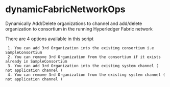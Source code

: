 # dynamicFabricNetworkOps
Dynamically Add/Delete organizations to channel and add/delete organization to consortium in the running Hyperledger Fabric network

There are 4 options available in this script

	 1. You can add 3rd Organization into the existing consortium i.e SampleConsortium
	 2. You can remove 3rd Organization from the consortium if it exists already in SampleConsortium
	 3. You can add 3rd Organization into the existing system channel ( not application channel )
	 4. You can remove 3rd Organization from the existing system channel ( not application channel )
